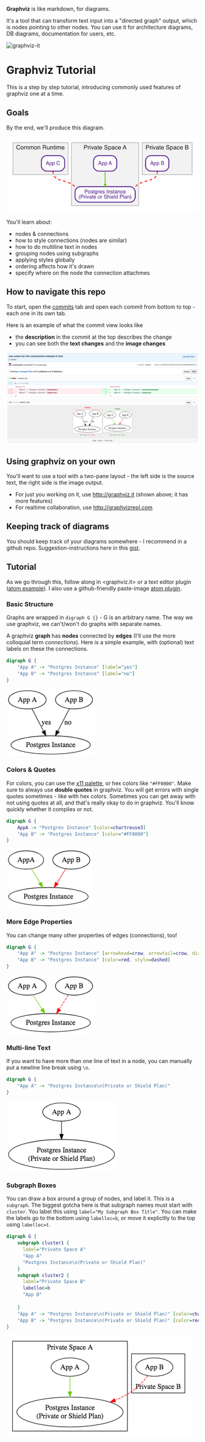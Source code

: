 **Graphviz** is like markdown, for diagrams.

It's a tool that can transform text input into a "directed graph" output, which is nodes pointing to other nodes. You can use it for architecture diagrams, DB diagrams, documentation for users, etc.

![graphviz-it](https://gist.githubusercontent.com/caseywatts/be69bf941fa1f8e264bd07de698366a0/raw/7902020b86692b548b131e5cd4b8376687c6d898/graphviz-it.png)

# Graphviz Tutorial

This is a step by step tutorial, introducing commonly used features of graphviz one at a time.


## Goals

By the end, we'll produce this diagram.

![output image](output.png?raw=true)

You'll learn about:
- nodes & connections
- how to style connections (nodes are similar)
- how to do multiline text in nodes
- grouping nodes using subgraphs
- applying styles globally
- ordering affects how it's drawn
- specify where on the node the connection attachmes

## How to navigate this repo

To start, open the [commits](https://github.com/caseywatts/graphviz-tutorial/commits/master) tab and open each commit from bottom to top - each one in its own tab.

Here is an example of what the commit view looks like
- the **description** in the commit at the top describes the change
- you can see both the **text changes** and the **image changes**

![example commit image](examplecommit.png?raw=true)


## Using graphviz on your own

You'll want to use a tool with a two-pane layout - the left side is the source text, the right side is the image output.
- For just you working on it, use <http://graphviz.it> (shown above; it has more features)
- For realtime collaboration, use <http://graphvizrepl.com>

## Keeping track of diagrams
You should keep track of your diagrams somewhere - I recommend in a github repo. Suggestion-instructions here in this [gist](https://caseywatts.com/graphviz).

## Tutorial

As we go through this, follow along in <graphviz.it> or a text editor plugin ([atom example](https://github.com/sverweij/atom-graphviz-preview-plus)). I also use a github-friendly paste-image [atom plugin](https://github.com/tlnagy/atom-markdown-image-assistant).

### Basic Structure
Graphs are wrapped in `digraph G {}` - G is an arbitrary name. The way we use graphviz, we can't/won't do graphs with separate names.

A graphviz **graph** has **nodes** connected by **edges** (I'll use the more colloquial term *connections*). Here is a simple example, with (optional) text labels on these the connections.

```dot
digraph G {
    "App A" -> "Postgres Instance" [label="yes"]
    "App B" -> "Postgres Instance" [label="no"]
}
```

![](assets/README-43699752.png)

### Colors & Quotes
For colors, you can use the [x11 palette](https://www.graphviz.org/doc/info/colors.html), or hex colors like `"#FF0000"`. Make sure to always use **double quotes** in graphviz. You will get errors with single quotes sometimes - like with hex colors. Sometimes you can get away with not using quotes at all, and that's really okay to do in graphviz. You'll know quickly whether it compiles or not.

```dot
digraph G {
    AppA -> "Postgres Instance" [color=chartreuse3]
    "App B" -> "Postgres Instance" [color="#FF0000"]
}
```

![](assets/README-de5c0fb4.png)

### More Edge Properties

You can change many other properties of edges (connections), too!

```dot
digraph G {
    "App A" -> "Postgres Instance" [arrowhead=crow, arrowtail=crow, dir=both]
    "App B" -> "Postgres Instance" [color=red, style=dashed]
}
```

![](assets/README-c6d20753.png)

### Multi-line Text

If you want to have more than one line of text in a node, you can manually put a newline line break using `\n`.

```dot
digraph G {
    "App A" -> "Postgres Instance\n(Private or Shield Plan)"
}
```

![](assets/README-37c14c17.png)

### Subgraph Boxes

You can draw a box around a group of nodes, and label it. This is a `subgraph`. The biggest gotcha here is that subgraph names must start with `cluster`. You label this using `label="My Subgraph Box Title"`. You can make the labels go to the bottom using `labelloc=b`, or move it explicitly to the top using `labelloc=t`.

```dot
digraph G {
    subgraph cluster1 {
      label="Private Space A"
      "App A"
      "Postgres Instance\n(Private or Shield Plan)"
    }
    subgraph cluster2 {
      label="Private Space B"
      labelloc=b
      "App B"

    }
    "App A" -> "Postgres Instance\n(Private or Shield Plan)" [color=chartreuse3]
    "App B" -> "Postgres Instance\n(Private or Shield Plan)" [color=red, style=dashed]
}
```

![](assets/README-acf509cb.png)

